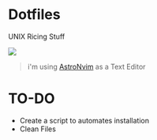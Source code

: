 # Dotfiles


UNIX Ricing Stuff


<img src="https://i.imgur.com/IEA9y86.png">

> i'm using [AstroNvim](https://astronvim.github.io/) as a Text Editor

# TO-DO
- Create a script to automates installation
- Clean Files
